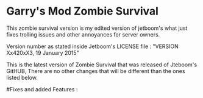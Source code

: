 # Garry's Mod Zombie Survival

This zombie survival version is my edited version of jetboom's what just fixes trolling issues and other annoyances for server owners.

Version number as stated inside Jetboom's LICENSE file : "VERSION Xx420xX3, 19 January 2015"

This is the latest version of Zombie Survival that was released of Jteboom's GitHUB, There are no other changes that will be different than the ones listed below.


#Fixes and added Features :

